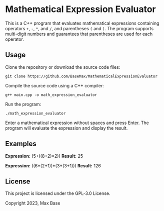 # Mathematical Expression Evaluator

This is a C++ program that evaluates mathematical expressions containing operators `+`, `-`, `*`, and `/`, and parentheses `(` and `)`. The program supports multi-digit numbers and guarantees that parentheses are used for each operator.

## Usage

Clone the repository or download the source code files:

```shell
git clone https://github.com/BaseMax/MathematicalExpressionEvaluator
```

Compile the source code using a C++ compiler:

```shell
g++ main.cpp -o math_expression_evaluator
```

Run the program:

```shell
./math_expression_evaluator
```

Enter a mathematical expression without spaces and press Enter. The program will evaluate the expression and display the result.

## Examples

**Expression:** (5+((8+2)*2))
**Result:** 25

**Expression:** ((6*(2+1))*(3+(3+1)))
**Result:** 126

## License

This project is licensed under the GPL-3.0 License.

Copyright 2023, Max Base
